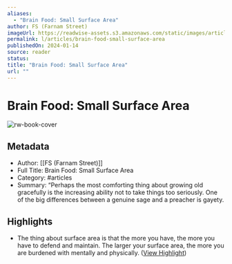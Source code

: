 ```yaml
---
aliases:
  - "Brain Food: Small Surface Area"
author: FS (Farnam Street)
imageUrl: https://readwise-assets.s3.amazonaws.com/static/images/article1.be68295a7e40.png
permalink: l/articles/brain-food-small-surface-area
publishedOn: 2024-01-14
source: reader
status: 
title: "Brain Food: Small Surface Area"
url: ""
---
```

# Brain Food: Small Surface Area

![rw-book-cover](https://readwise-assets.s3.amazonaws.com/static/images/article1.be68295a7e40.png)

## Metadata

- Author: [[FS (Farnam Street)]]
- Full Title: Brain Food: Small Surface Area
- Category: #articles
- Summary: “Perhaps the most comforting thing about growing old gracefully is the increasing ability not to take things too seriously. One of the big differences between a genuine sage and a preacher is gayety.

## Highlights

- The thing about surface area is that the more you have, the more you have to defend and maintain. The larger your surface area, the more you are burdened with mentally and physically. ([View Highlight](https://read.readwise.io/read/01hm66y4x5c92b6zcy16bcmjjj))
